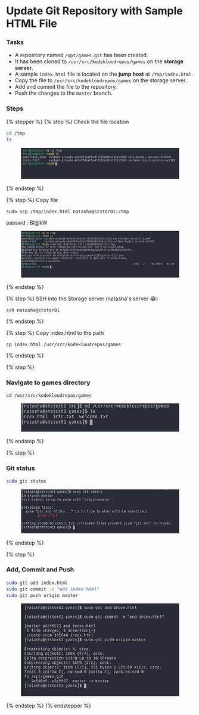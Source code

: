 # Update Git Repository with Sample HTML File

### Tasks

* A repository named `/opt/games.git` has been created.
* It has been cloned to `/usr/src/kodekloudrepos/games` on the **storage server**.
* A sample `index.html` file is located on the **jump host** at `/tmp/index.html`.
* Copy the file to `/usr/src/kodekloudrepos/games` on the storage server.
* Add and commit the file to the repository.
* Push the changes to the `master` branch.

### Steps

{% stepper %}
{% step %}
Check the file location

```bash
cd /tmp
ls
```

<figure><img src="../.gitbook/assets/image (3) (1) (1) (1).png" alt=""><figcaption></figcaption></figure>
{% endstep %}

{% step %}
Copy file

```
sudo scp /tmp/index.html natasha@ststor01:/tmp
```

passwd : Bl@kW

<figure><img src="../.gitbook/assets/image (1) (1) (1) (1) (1).png" alt=""><figcaption></figcaption></figure>
{% endstep %}

{% step %}
SSH into the Storage server (natasha's server :joy:)

```
ssh natasha@ststor01
```
{% endstep %}

{% step %}
Copy index.html to the path

```
cp index.html /usr/src/kodekloudrepos/games
```
{% endstep %}

{% step %}
### Navigate to games directory

```
cd /usr/src/kodekloudrepos/games
```

<figure><img src="../.gitbook/assets/image (2) (1) (1) (1) (1).png" alt=""><figcaption></figcaption></figure>
{% endstep %}

{% step %}
### Git status

```bash
sudo git status
```

<figure><img src="../.gitbook/assets/image (5) (1).png" alt=""><figcaption></figcaption></figure>
{% endstep %}

{% step %}
### Add, Commit and Push

```bash
sudo git add index.html
sudo git commit -m "add index.html"
sudo git push origin master 
```

<figure><img src="../.gitbook/assets/image (6) (1).png" alt=""><figcaption></figcaption></figure>
{% endstep %}
{% endstepper %}

